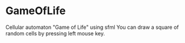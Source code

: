 # GameOfLife
Cellular automaton "Game of Life" using sfml
You can draw a square of random cells by pressing left mouse key.

